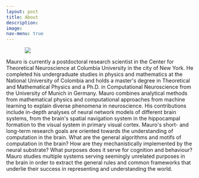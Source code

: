 ```yaml
---
layout: post
title: About
description:
image:
nav-menu: true
---
```

<img src=”assets/images/MauroMath.jpg” align=”left” style="margin:0px 50px"/>

Mauro is currently a postdoctoral research scientist in the Center for Theoretical Neuroscience at Columbia University in the city of New York. He completed his undergraduate studies in physics and mathematics at the National University of Colombia and holds a master's degree in Theoretical and Mathematical Physics and a Ph.D. in Computational Neuroscience from the University of Munich in Germany.
Mauro combines analytical methods from mathematical physics and computational approaches from machine learning to explain diverse phenomena in neuroscience. His contributions include in-depth analyses of neural network models of different brain systems, from the brain's spatial navigation system in the hippocampal formation to the visual system in primary visual cortex.
Mauro's short- and long-term research goals are oriented towards the understanding of computation in the brain. What are the general algorithms and motifs of computation in the brain? How are they mechanistically implemented by the neural substrate? What purposes does it serve for cognition and behaviour? Mauro studies multiple systems serving seemingly unrelated purposes in the brain in order to extract the general rules and common frameworks that underlie their success in representing and understanding the world.
